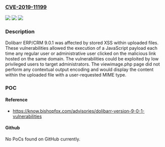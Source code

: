 ### [CVE-2019-11199](https://cve.mitre.org/cgi-bin/cvename.cgi?name=CVE-2019-11199)
![](https://img.shields.io/static/v1?label=Product&message=n%2Fa&color=blue)
![](https://img.shields.io/static/v1?label=Version&message=n%2Fa&color=blue)
![](https://img.shields.io/static/v1?label=Vulnerability&message=n%2Fa&color=brighgreen)

### Description

Dolibarr ERP/CRM 9.0.1 was affected by stored XSS within uploaded files. These vulnerabilities allowed the execution of a JavaScript payload each time any regular user or administrative user clicked on the malicious link hosted on the same domain. The vulnerabilities could be exploited by low privileged users to target administrators. The viewimage.php page did not perform any contextual output encoding and would display the content within the uploaded file with a user-requested MIME type.

### POC

#### Reference
- https://know.bishopfox.com/advisories/dolibarr-version-9-0-1-vulnerabilities

#### Github
No PoCs found on GitHub currently.

